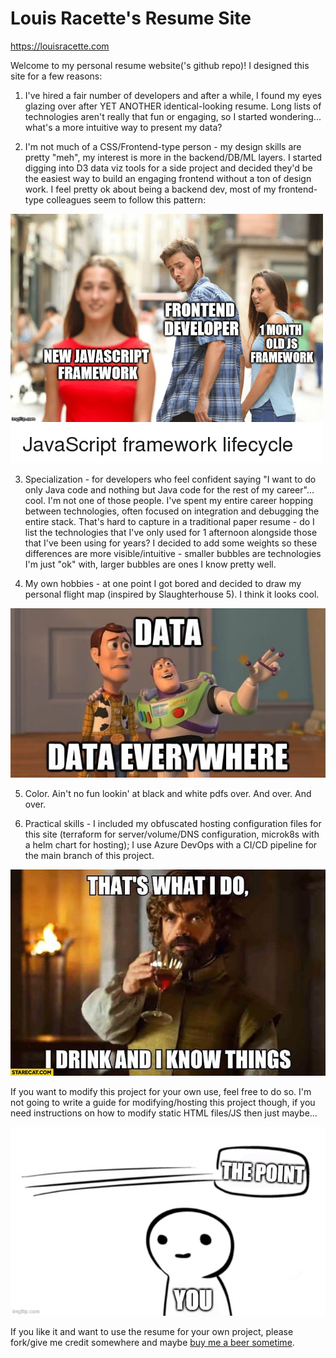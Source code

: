 # Louis Racette's Resume Site

https://louisracette.com

Welcome to my personal resume website('s github repo)! I designed this site for a few reasons:

1. I've hired a fair number of developers and after a while, I found my eyes glazing over after YET ANOTHER identical-looking resume. Long lists of technologies aren't really that fun or engaging, so I started wondering... what's a more intuitive way to present my data?

2. I'm not much of a CSS/Frontend-type person - my design skills are pretty "meh", my interest is more in the backend/DB/ML layers. I started digging into D3 data viz tools for a side project and decided they'd be the easiest way to build an engaging frontend without a ton of design work. I feel pretty ok about being a backend dev, most of my frontend-type colleagues seem to follow this pattern:

![Frontend Devs Be Like!](/github-pics/frontend-devs-be-like.png "Frontend Devs Be Like")

3. Specialization - for developers who feel confident saying "I want to do only Java code and nothing but Java code for the rest of my career"... cool. I'm not one of those people. I've spent my entire career hopping between technologies, often focused on integration and debugging the entire stack. That's hard to capture in a traditional paper resume - do I list the technologies that I've only used for 1 afternoon alongside those that I've been using for years? I decided to add some weights so these differences are more visible/intuitive - smaller bubbles are technologies I'm just "ok" with, larger bubbles are ones I know pretty well.

4. My own hobbies - at one point I got bored and decided to draw my personal flight map (inspired by Slaughterhouse 5). I think it looks cool.


![Data Everywhere!](/github-pics/data-everywhere.jpeg "Data Everywhere")

5. Color. Ain't no fun lookin' at black and white pdfs over. And over. And over.

6. Practical skills - I included my obfuscated hosting configuration files for this site (terraform for server/volume/DNS configuration, microk8s with a helm chart for hosting); I use Azure DevOps with a CI/CD pipeline for the main branch of this project. 

![This is what I do!](/github-pics/tyrion.jpeg "This is what I do")

If you want to modify this project for your own use, feel free to do so. I'm not going to write a guide for modifying/hosting this project though, if you need instructions on how to modify static HTML files/JS then just maybe...

![Missing the Point!](/github-pics/missing-the-point.jpeg "Missing the point")

If you like it and want to use the resume for your own project, please fork/give me credit somewhere and maybe [buy me a beer sometime](https://spdx.org/licenses/Beerware.html).